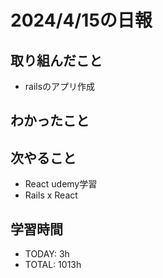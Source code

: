 # 2024/4/15の日報

## 取り組んだこと
- railsのアプリ作成

## わかったこと



## 次やること
- React udemy学習
- Rails x React

## 学習時間
- TODAY: 3h
- TOTAL: 1013h

